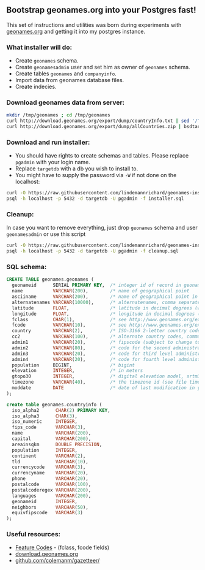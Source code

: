 ## Bootstrap geonames.org into your Postgres fast!

This set of instructions and utilities was born during experiments with
[geonames.org](http://download.geonames.org/export/dump/) and getting it into my postgres instance.

### What installer will do:

* Create `geonames` schema.
* Create `geonamesadmin` user and set him as owner of `geonames` schema.
* Create tables `geonames` and `companyinfo`.
* Import data from geonames database files.
* Create indecies.

### Download geonames data from server:

```bash
mkdir /tmp/geonames ; cd /tmp/geonames
curl http://download.geonames.org/export/dump/countryInfo.txt | sed '/^#/ d' > countryInfo.txt
curl http://download.geonames.org/export/dump/allCountries.zip | bsdtar -xvf-
```

### Download and run installer:

* You should have rights to create schemas and tables. Please replace `pgadmin` with your login name. 
* Replace `targetdb` with a db you wish to install to.
* You might have to supply the password via `-W` if not done on the localhost:

```bash
curl -O https://raw.githubusercontent.com/lindemannrichard/geonames-installer/master/installer.sql
psql -h localhost -p 5432 -d targetdb -U pgadmin -f installer.sql
```

### Cleanup:

In case you want to remove everything, just drop `geonames` schema and user
`geonamesadmin` or use this script

```bash
curl -O https://raw.githubusercontent.com/lindemannrichard/geonames-installer/master/cleanup.sql
psql -h localhost -p 5432 -d targetdb -U pgadmin -f cleanup.sql
```

### SQL schema:

```sql
CREATE TABLE geonames.geonames (
  geonameid      SERIAL PRIMARY KEY,  /* integer id of record in geonames database                                 */
  name           VARCHAR(200),        /* name of geographical point                                                */
  asciiname      VARCHAR(200),        /* name of geographical point in plain ascii characters                      */
  alternatenames VARCHAR(10000),      /* alternatenames, comma separated, ascii names automatically transliterated */
  latitude       FLOAT,               /* latitude in decimal degrees (wgs84)                                       */
  longitude      FLOAT,               /* longitude in decimal degrees (wgs84)                                      */
  fclass         CHAR(1),             /* see http://www.geonames.org/export/codes.html                             */
  fcode          VARCHAR(10),         /* see http://www.geonames.org/export/codes.html                             */
  country        VARCHAR(2),          /* ISO-3166 2-letter country code, 2 characters                              */
  cc2            VARCHAR(100),        /* alternate country codes, comma separated, ISO-3166 2-letter country code  */
  admin1         VARCHAR(20),         /* fipscode (subject to change to iso code), see file admin1Codes.txt        */
  admin2         VARCHAR(80),         /* code for the second administrative division, see fle admin2Codes.txt      */
  admin3         VARCHAR(20),         /* code for third level administrative division                              */
  admin4         VARCHAR(20),         /* code for fourth level administrative division                             */
  population     BIGINT,              /* bigint                                                                    */
  elevation      INTEGER,             /* in meters                                                                 */
  gtopo30        INTEGER,             /* digital elevation model, srtm3 or gtopo30,                                */
  timezone       VARCHAR(40),         /* the timezone id (see file timeZone.txt)                                   */
  moddate        DATE                 /* date of last modification in yyyy-MM-dd format                            */
);

create table geonames.countryinfo (
  iso_alpha2      CHAR(2) PRIMARY KEY,
  iso_alpha3      CHAR(3),
  iso_numeric     INTEGER,
  fips_code       VARCHAR(3),
  name            VARCHAR(200),
  capital         VARCHAR(200),
  areainsqkm      DOUBLE PRECISION,
  population      INTEGER,
  continent       VARCHAR(2),
  tld             VARCHAR(10),
  currencycode    VARCHAR(3),
  currencyname    VARCHAR(20),
  phone           VARCHAR(20),
  postalcode      VARCHAR(100),
  postalcoderegex VARCHAR(200),
  languages       VARCHAR(200),
  geonameid       INTEGER,
  neighbors       VARCHAR(50),
  equivfipscode   VARCHAR(3)
);
```

### Useful resources:

* [Feature Codes](http://www.geonames.org/export/codes.html) - (fclass, fcode fields)
* [download.geonames.org](http://download.geonames.org/export/dump/)
* [github.com/colemanm/gazetteer/](https://raw.githubusercontent.com/colemanm/gazetteer/master/docs/geonames_postgis_import.md)
